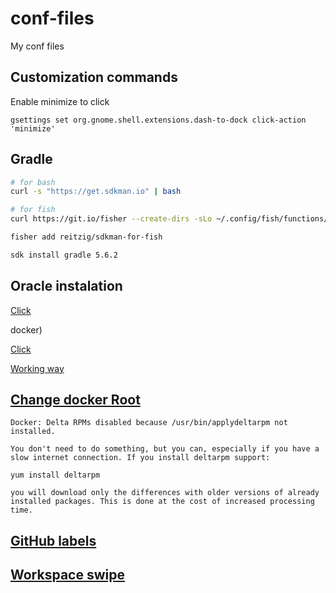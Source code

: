 # conf-files
My conf files

## Customization commands

Enable minimize to click

```
gsettings set org.gnome.shell.extensions.dash-to-dock click-action 'minimize'
```

## Gradle


```bash
# for bash
curl -s "https://get.sdkman.io" | bash

# for fish
curl https://git.io/fisher --create-dirs -sLo ~/.config/fish/functions/fisher.fish

fisher add reitzig/sdkman-for-fish  

sdk install gradle 5.6.2
```

## Oracle instalation 

[Click](https://askubuntu.com/questions/1121649/how-to-install-oracle-18c-enterprise-edition-on-ubuntu-18-04)

docker)

[Click](https://developernote.com/2019/03/running-oracle-database-in-a-docker-container-on-ubuntu-18-04/)

[Working way](https://github.com/fuzziebrain/docker-oracle-xe)

## [Change docker Root](https://github.com/IronicBadger/til/blob/master/docker/change-docker-root.md)

```
Docker: Delta RPMs disabled because /usr/bin/applydeltarpm not installed.

You don't need to do something, but you can, especially if you have a slow internet connection. If you install deltarpm support:

yum install deltarpm

you will download only the differences with older versions of already installed packages. This is done at the cost of increased processing time.
```

## [GitHub labels](https://github.com/jasonbellamy/git-label-packages)

## [Workspace swipe](https://github.com/Hikari9/comfortable-swipe)
